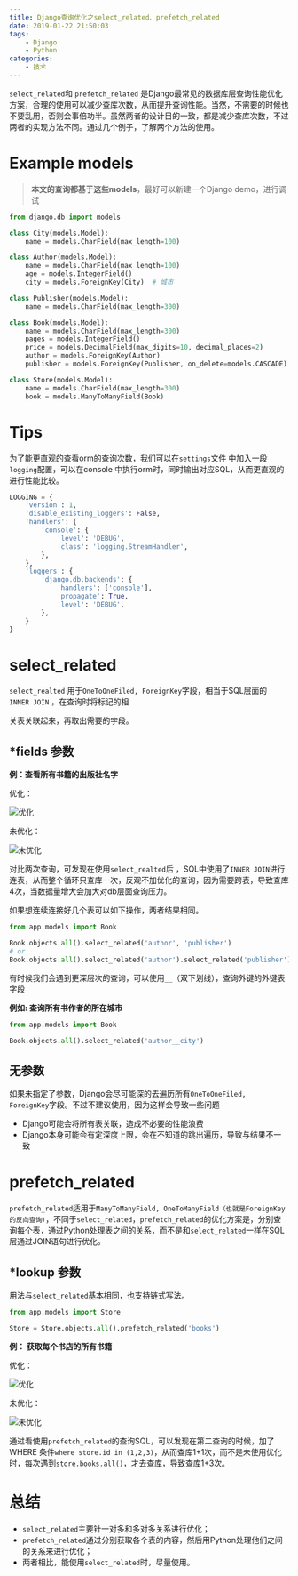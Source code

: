 ```yaml
---
title: Django查询优化之select_related、prefetch_related
date: 2019-01-22 21:50:03
tags:
    - Django
    - Python
categories:
    - 技术
---
```


`select_related`和  `prefetch_related` 是Django最常见的数据库层查询性能优化方案，合理的使用可以减少查库次数，从而提升查询性能。当然，不需要的时候也不要乱用，否则会事倍功半。虽然两者的设计目的一致，都是减少查库次数，不过两者的实现方法不同。通过几个例子，了解两个方法的使用。


# Example models

> **本文的查询都基于这些models**，最好可以新建一个Django demo，进行调试

```python
from django.db import models

class City(models.Model):
    name = models.CharField(max_length=100)

class Author(models.Model):
    name = models.CharField(max_length=100)
    age = models.IntegerField()
    city = models.ForeignKey(City)  # 城市

class Publisher(models.Model):
    name = models.CharField(max_length=300)

class Book(models.Model):
    name = models.CharField(max_length=300)
    pages = models.IntegerField()
    price = models.DecimalField(max_digits=10, decimal_places=2)
    author = models.ForeignKey(Author)
    publisher = models.ForeignKey(Publisher, on_delete=models.CASCADE)

class Store(models.Model):
    name = models.CharField(max_length=300)
    book = models.ManyToManyField(Book)
```



# Tips

为了能更直观的查看orm的查询次数，我们可以在`settings`文件 中加入一段`logging`配置，可以在console 中执行orm时，同时输出对应SQL，从而更直观的进行性能比较。

```python
LOGGING = {
    'version': 1,
    'disable_existing_loggers': False,
    'handlers': {
        'console': {
            'level': 'DEBUG',
            'class': 'logging.StreamHandler',
        },
    },
    'loggers': {
        'django.db.backends': {
            'handlers': ['console'],
            'propagate': True,
            'level': 'DEBUG',
        },
    }
}
```



# select_related

`select_realted` 用于`OneToOneFiled, ForeignKey`字段，相当于SQL层面的 `INNER JOIN` ，在查询时将标记的相

关表关联起来，再取出需要的字段。

## *fields 参数

**例：查看所有书籍的出版社名字**

优化：

![优化](http://picture.wzmmmmj.com/use_select_related.png)

未优化：

![未优化](http://picture.wzmmmmj.com/no_use_select_related.png)



对比两次查询，可发现在使用`select_realted`后 ，SQL中使用了`INNER JOIN`进行连表，从而整个循环只查库一次，反观不加优化的查询，因为需要跨表，导致查库4次，当数据量增大会加大对db层面查询压力。

如果想连续连接好几个表可以如下操作，两者结果相同。

```python
from app.models import Book

Book.objects.all().select_related('author', 'publisher')
# or
Book.objects.all().select_related('author').select_related('publisher') # Django1.7后
```

有时候我们会遇到更深层次的查询，可以使用`__`（双下划线），查询外键的外键表字段

**例如: 查询所有书作者的所在城市**

```python
from app.models import Book

Book.objects.all().select_related('author__city')
```

## 无参数

如果未指定了参数，Django会尽可能深的去遍历所有`OneToOneFiled, ForeignKey`字段。不过不建议使用，因为这样会导致一些问题

- Django可能会将所有表关联，造成不必要的性能浪费
- Django本身可能会有定深度上限，会在不知道的跳出遍历，导致与结果不一致

# prefetch_related

`prefetch_related`适用于`ManyToManyField, OneToManyField（也就是ForeignKey的反向查询）`，不同于`select_related`，`prefetch_related`的优化方案是，分别查询每个表，通过Python处理表之间的关系，而不是和`select_related`一样在SQL层通过JOIN语句进行优化。

## *lookup 参数

用法与`select_related`基本相同，也支持链式写法。

```python
from app.models import Store

Store = Store.objects.all().prefetch_related('books')
```



**例： 获取每个书店的所有书籍**

优化：

![优化](http://picture.wzmmmmj.com/use_prefetch_related.png)

未优化：

![未优化](http://picture.wzmmmmj.com/no_use_prefetch_related.png)

通过看使用`prefetch_related`的查询SQL，可以发现在第二查询的时候，加了WHERE 条件`where store.id in (1,2,3)`，从而查库1+1次，而不是未使用优化时，每次遇到`store.books.all()`，才去查库，导致查库1+3次。

# 总结

- `select_related`主要针一对多和多对多关系进行优化；
- `prefetch_related`通过分别获取各个表的内容，然后用Python处理他们之间的关系来进行优化；
-  两者相比，能使用`select_related`时，尽量使用。
